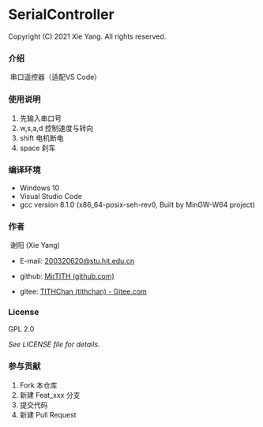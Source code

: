 # SerialController

Copyright (C) 2021 Xie Yang. All rights reserved. 

### 介绍
​	串口遥控器（适配VS Code）

### 使用说明
1. 先输入串口号
2. w,s,a,d 控制速度与转向
3. shift 电机断电
4. space 刹车

### 编译环境
- Windows 10
- Visual Studio Code
- gcc version 8.1.0 (x86_64-posix-seh-rev0, Built by MinGW-W64 project)

### 作者
​	谢阳 (Xie Yang)

- E-mail: 200320620@stu.hit.edu.cn

- github: [MirTITH (github.com)](https://github.com/MirTITH)
- gitee: [TITHChan (tithchan) - Gitee.com](https://gitee.com/tithchan)

### License
GPL 2.0

*See LICENSE file for details.*

### 参与贡献

1.  Fork 本仓库
2.  新建 Feat_xxx 分支
3.  提交代码
4.  新建 Pull Request
